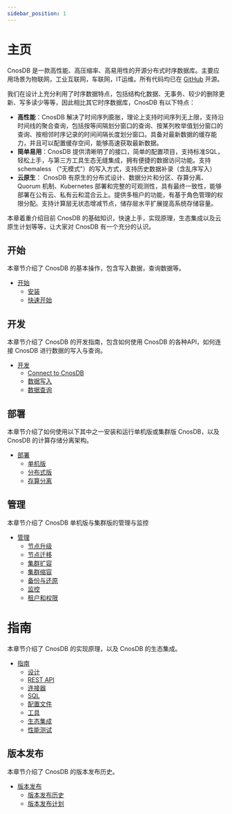 ```yaml
---
sidebar_position: 1
---
```



# 主页

CnosDB 是一款高性能、高压缩率、高易用性的开源分布式时序数据库。主要应用场景为物联网，工业互联网，车联网，IT运维。所有代码均已在 [GitHub](https://github.com/cnosdb/cnosdb) 开源。

我们在设计上充分利用了时序数据特点，包括结构化数据、无事务、较少的删除更新、写多读少等等，因此相比其它时序数据库，CnosDB 有以下特点：
* **高性能**：CnosDB 解决了时间序列膨胀，理论上支持时间序列无上限，支持沿时间线的聚合查询，包括按等间隔划分窗口的查询、按某列枚举值划分窗口的查询、按相邻时序记录的时间间隔长度划分窗口。具备对最新数据的缓存能力，并且可以配置缓存空间，能够高速获取最新数据。
* **简单易用**：CnosDB 提供清晰明了的接口，简单的配置项目，支持标准SQL，轻松上手，与第三方工具生态无缝集成，拥有便捷的数据访问功能。支持 schemaless （"无模式"）的写入方式，支持历史数据补录（含乱序写入）
* **云原生**： CnosDB 有原生的分布式设计、数据分片和分区、存算分离、Quorum 机制、Kubernetes 部署和完整的可观测性，具有最终一致性，能够部署在公有云、私有云和混合云上。提供多租户的功能，有基于角色管理的权限分配。支持计算层无状态增减节点，储存层水平扩展提高系统存储容量。


本章着重介绍目前 CnosDB 的基础知识，快速上手，实现原理，生态集成以及云原生计划等等，让大家对 CnosDB 有一个充分的认识。

## 开始

本章节介绍了 CnosDB 的基本操作，包含写入数据，查询数据等。

- [开始](./catrgory/start)
    - [安装](./start/install)
    - [快速开始](./start/quick_start)

## 开发

本章节介绍了 CnosDB 的开发指南，包含如何使用 CnosDB 的各种API，如何连接 CnosDB 进行数据的写入与查询。

- [开发](./category/develop)
    - [Connect to CnosDB](./develop/api)
    - [数据写入](./develop/write)
    - [数据查询](./develop/query)

## 部署

本章节介绍了如何使用以下其中之一安装和运行单机版或集群版 CnosDB，以及 CnosDB 的计算存储分离架构。

- [部署](./deploy/index)
    - [单机版](./deploy/single)
    - [分布式版](./deploy/distributed)
    - [存算分离](./deploy/separation_mod)

## 管理

本章节介绍了 CnosDB 单机版与集群版的管理与监控

- [管理](./manage/index)
    - [节点升级](./manage/upgrade)
    - [节点迁移](./manage/migration)
    - [集群扩容](./manage/cluster_expansion)
    - [集群缩容](./manage/cluster_shrink)
    - [备份与还原](./manage/backup)
    - [监控](./manage/monitor)
    - [租户和权限](./manage/tenant)

# 指南

本章节介绍了 CnosDB 的实现原理，以及 CnosDB 的生态集成。

- [指南](./reference/index)
    - [设计](./reference/design)
    - [REST API](./reference/rest_api)
    - [连接器](./reference/connector)
    - [SQL](./reference/sql)
    - [配置文件](./reference/config)
    - [工具](./reference/tools)
    - [生态集成](./reference/ecosystem)
    - [性能测试](./reference/performance)

## 版本发布

本章节介绍了 CnosDB 的版本发布历史。

- [版本发布](./release/index)
    - [版本发布历史](./release/changelist)
    - [版本发布计划](./release/roadmap)

